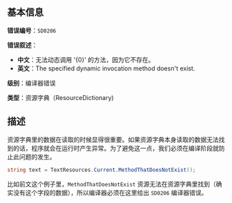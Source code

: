 ## 基本信息

**错误编号**：`SD0206`

**错误叙述**：

* **中文**：无法动态调用 '{0}' 的方法，因为它不存在。
* **英文**：The specified dynamic invocation method doesn't exist.

**级别**：编译器错误

**类型**：资源字典（ResourceDictionary)

## 描述

资源字典里的数据在读取的时候显得很重要。如果资源字典本身读取的数据无法找到的话，程序就会在运行时产生异常。为了避免这一点，我们必须在编译阶段就防止此问题的发生。

```csharp
string text = TextResources.Current.MethodThatDoesNotExist();
```

比如前文这个例子里，`MethodThatDoesNotExist` 资源无法在资源字典里找到（确实没有这个字段的数据），所以编译器必须在这里给出 `SD0206` 编译器错误。